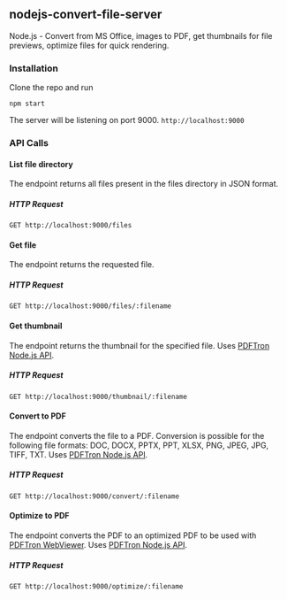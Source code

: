 ## nodejs-convert-file-server
Node.js - Convert from MS Office, images to PDF, get thumbnails for file previews, optimize files for quick rendering.

### Installation

Clone the repo and run

`npm start`

The server will be listening on port 9000. `http://localhost:9000`


### API Calls

#### List file directory

The endpoint returns all files present in the files directory in JSON format.

##### HTTP Request
`GET http://localhost:9000/files`

#### Get file

The endpoint returns the requested file.

##### HTTP Request
`GET http://localhost:9000/files/:filename`

#### Get thumbnail

The endpoint returns the thumbnail for the specified file. Uses [PDFTron Node.js API](https://www.pdftron.com/documentation/samples/node/js/PDFDrawTest?platforms=nodejs).

##### HTTP Request
`GET http://localhost:9000/thumbnail/:filename`

#### Convert to PDF

The endpoint converts the file to a PDF. Conversion is possible for the following file formats: DOC, DOCX, PPTX, PPT, XLSX, PNG, JPEG, JPG, TIFF, TXT. Uses [PDFTron Node.js API](https://www.pdftron.com/documentation/samples/node/js/ConvertTest?platforms=nodejs).

##### HTTP Request
`GET http://localhost:9000/convert/:filename`

#### Optimize to PDF

The endpoint converts the PDF to an optimized PDF to be used with [PDFTron WebViewer](https://www.pdftron.com/webviewer/demo/). Uses [PDFTron Node.js API](https://www.pdftron.com/api/pdfnet-node/PDFNet.PDFDoc.html#saveViewerOptimized__anchor).

##### HTTP Request
`GET http://localhost:9000/optimize/:filename`





